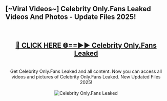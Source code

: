 <h2>[~Viral Videos~] Celebrity Only.Fans Leaked Videos And Photos - Update Files 2025!</h2>
<br>
<div align="center">
<h2><a href="https://top-ai-tools.click/QrbHav" rel="nofollow">🔴 CLICK HERE 🌐==►► Celebrity Only.Fans Leaked</a></h2>
<br>
Get Celebrity Only.Fans Leaked and all content. Now you can access all videos and pictures of Celebrity Only.Fans Leaked. New Updated Files 2025!
<br>
<br>
<a href="https://top-ai-tools.click/QrbHav" rel="nofollow" data-target="animated-image.originalLink"><img src="https://i.ibb.co.com/WyWwxjT/player-gif2.gif" alt="Celebrity Only.Fans Leaked" style="max-width: 100%; display: inline-block;" data-target="animated-image.originalImage"></a>
</div>
<br>